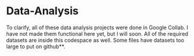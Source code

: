 # Data-Analysis
To clarify, all of these data analysis projects were done in Google Collab.
I have not made them functional here yet, but I will soon.
All of the required datasets are inside this codespace as well.
Some files have datasets too large to put on github**.

